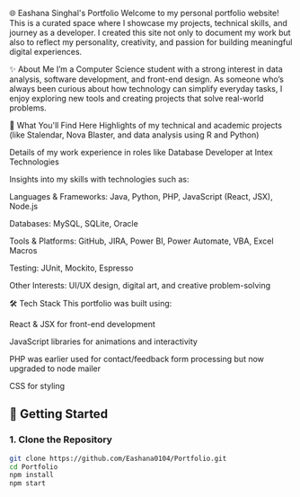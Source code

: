 🌐 Eashana Singhal's Portfolio
Welcome to my personal portfolio website!
This is a curated space where I showcase my projects, technical skills, and journey as a developer. I created this site not only to document my work but also to reflect my personality, creativity, and passion for building meaningful digital experiences.

✨ About Me
I’m a Computer Science student with a strong interest in data analysis, software development, and front-end design. As someone who’s always been curious about how technology can simplify everyday tasks, I enjoy exploring new tools and creating projects that solve real-world problems.

💼 What You'll Find Here
Highlights of my technical and academic projects (like Stalendar, Nova Blaster, and data analysis using R and Python)

Details of my work experience in roles like Database Developer at Intex Technologies

Insights into my skills with technologies such as:

Languages & Frameworks: Java, Python, PHP, JavaScript (React, JSX), Node.js

Databases: MySQL, SQLite, Oracle

Tools & Platforms: GitHub, JIRA, Power BI, Power Automate, VBA, Excel Macros

Testing: JUnit, Mockito, Espresso

Other Interests: UI/UX design, digital art, and creative problem-solving

🛠️ Tech Stack
This portfolio was built using:

React & JSX for front-end development

JavaScript libraries for animations and interactivity

PHP was earlier used for  contact/feedback form processing but now upgraded to node mailer

CSS for styling 

## 🚀 Getting Started

### 1. Clone the Repository

```bash
git clone https://github.com/Eashana0104/Portfolio.git
cd Portfolio
npm install
npm start
```

